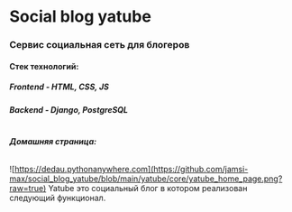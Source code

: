 # Social blog yatube
### Сервис социальная сеть для блогеров
#### Стек технологий: 
##### Frontend - HTML, CSS, JS 
##### Backend - Django, PostgreSQL
#
###### **Домашняя страница:**
![https://dedau.pythonanywhere.com](https://github.com/jamsi-max/social_blog_yatube/blob/main/yatube/core/yatube_home_page.png?raw=true)
Yatube это социальный блог в котором реализован следующий функционал.
